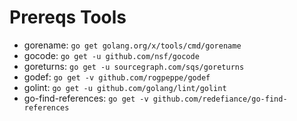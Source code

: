 # Prereqs Tools

- gorename: `go get golang.org/x/tools/cmd/gorename`
- gocode: `go get -u github.com/nsf/gocode`
- goreturns: `go get -u sourcegraph.com/sqs/goreturns`
- godef: `go get -v github.com/rogpeppe/godef`
- golint: `go get -u github.com/golang/lint/golint`
- go-find-references: `go get -v github.com/redefiance/go-find-references`
